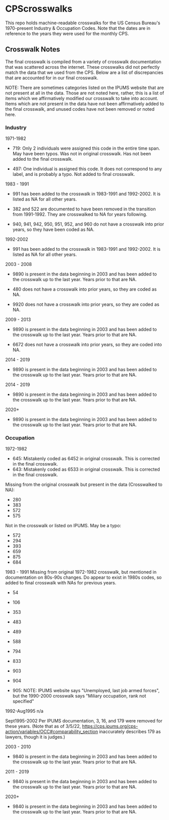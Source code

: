 # CPScrosswalks
This repo holds machine-readable crosswalks for the US Census Bureau's 1970-present Industry &amp; Occupation Codes. Note that the dates are in reference to the years they were used for the monthly CPS. 

## Crosswalk Notes

The final crosswalk is compiled from a variety of crosswalk documentation that was scattered across the internet. These crosswalks did not perfectly match the data that we used from the CPS. Below are a list of discrepancies that are accounted for in our final crosswalk. 

NOTE: There are sometimes categories listed on the IPUMS website that are not present at all in the data. Those are not noted here, rather, this is a list of items which we affirmatively modified our crosswalk to take into account. Items which are not present in the data have not been affirmatively added to the final crosswalk, and unused codes have not been removed or noted here. 

### Industry

1971-1982
* 719: Only 2 individuals were assigned this code in the entire time span. May have been typos. Was not in original crosswalk. Has not been added to the final crosswalk. 

* 497: One individual is assigned this code. It does not correspond to any label, and is probably a typo. Not added to final crosswalk. 


1983 - 1991
* 991 has been added to the crosswalk in 1983-1991 and 1992-2002. It is listed as NA for all other years. 

* 382 and 522 are documented to have been removed in the transition from 1991-1992. They are crosswalked to NA for years following. 

* 940, 941, 942, 950, 951, 952, and 960 do not have a crosswalk into prior years, so they have been coded as NA. 


1992-2002
* 991 has been added to the crosswalk in 1983-1991 and 1992-2002. It is listed as NA for all other years. 


2003 - 2008
* 9890 is present in the data beginning in 2003 and has been added to the crosswalk up to the last year. Years prior to that are NA. 

* 480 does not have a crosswalk into prior years, so they are coded as NA.
* 9920 does not have a crosswalk into prior years, so they are coded as NA. 


2009 - 2013

* 9890 is present in the data beginning in 2003 and has been added to the crosswalk up to the last year. Years prior to that are NA. 

* 6672 does not have a crosswalk into prior years, so they are coded into NA. 


2014 - 2019
* 9890 is present in the data beginning in 2003 and has been added to the crosswalk up to the last year. Years prior to that are NA. 


2014 - 2019
* 9890 is present in the data beginning in 2003 and has been added to the crosswalk up to the last year. Years prior to that are NA. 


2020+ 
* 9890 is present in the data beginning in 2003 and has been added to the crosswalk up to the last year. Years prior to that are NA. 


### Occupation

1972-1982

* 645: Mistakenly coded as 6452 in original crosswalk. This is corrected in the final crosswalk. 
* 643: Mistakenly coded as 6533 in original crosswalk. This is corrected in the final crosswalk. 

Missing from the original crosswalk but present in the data (Crosswalked to NA):
* 280
* 383
* 572
* 575

Not in the crosswalk or listed on IPUMS. May be a typo:
* 572
* 294
* 393
* 659
* 875
* 684


1983 - 1991
Missing from original 1972-1982 crosswalk, but mentioned in documentation on 80s-90s changes. Do appear to exist in 1980s codes, so added to final crosswalk with NAs for previous years. 
* 54
* 106
* 353
* 483
* 489
* 588
* 794
* 833
* 903
* 904

* 905: NOTE: IPUMS website says "Unemployed, last job armed forces", but the 1990-2000 crosswalk says "Miliary occupation, rank not specified"

1992-Aug1995
n/a


Sept1995-2002
Per IPUMS documentation, 3, 16, and 179 were removed for these years. (Note that as of 3/5/22, https://cps.ipums.org/cps-action/variables/OCC#comparability_section inaccurately describes 179 as lawyers, though it is judges.)


2003 - 2010
* 9840 is present in the data beginning in 2003 and has been added to the crosswalk up to the last year. Years prior to that are NA. 


2011 - 2019
* 9840 is present in the data beginning in 2003 and has been added to the crosswalk up to the last year. Years prior to that are NA. 


2020+
* 9840 is present in the data beginning in 2003 and has been added to the crosswalk up to the last year. Years prior to that are NA. 
